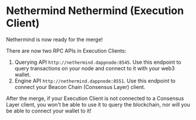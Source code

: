 # Nethermind Nethermind (Execution Client)

Nethermind is now ready for the merge!

There are now two RPC APIs in Execution Clients:

1. Querying API `http://nethermind.dappnode:8545`. Use this endpoint to query transactions on your node and connect to it with your web3 wallet.
2. Engine API `http://nethermind.dappnode:8551`. Use this endpoint to connect your Beacon Chain (Consensus Layer) client.

After the merge, if your Execution Client is not connected to a Consensus Layer client, you won't be able to use it to query the blockchain, nor will you be able to connect your wallet to it!
